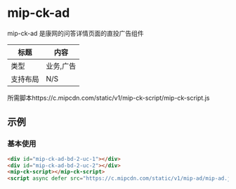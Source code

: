 # mip-ck-ad 

mip-ck-ad 是康网的问答详情页面的直投广告组件

标题|内容
----|----
类型|业务,广告
支持布局|N/S
所需脚本https://c.mipcdn.com/static/v1/mip-ck-script/mip-ck-script.js

## 示例

### 基本使用

```html
<div id="mip-ck-ad-bd-2-uc-1"></div>
<div id="mip-ck-ad-bd-2-uc-2"></div>
<mip-ck-script></mip-ck-script>
<script async defer src="https://c.mipcdn.com/static/v1/mip-ad/mip-ad.js"></script>
```
